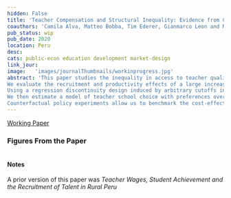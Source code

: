 ```yaml
---
hidden: False
title: 'Teacher Compensation and Structural Inequality: Evidence from Centralized Teacher School Choice in Peru'
coauthors: 'Camila Alva, Matteo Bobba, Tim Ederer, Gianmarco Leon and Marco Nieddu'
pub_status: wip
pub_date: 2020
location: Peru
desc:
cats: public-econ education development market-design
link_jour:
image:   'images/journalThumbnails/workinprogress.jpg'
abstract: 'This paper studies the inequality in access to teacher quality in the context of Peru and evaluates whether teacher compensation policies can contribute to reducing it.
We evaluate the recruitment and productivity effects of a large increase in the salary of public-sector teacher jobs in rural Peru.
Using a regression discontinuity design induced by arbitrary cutoffs in the policy we show that school vacancies offering 25 percent higher wages attract better teachers, and that students in those primary schools have better performance on standardized test scores three years after the policy change.
We then estimate a model of teacher school choice with preferences over school attributes using data on teachers realized choices from the country-wide assignment of school vacancies.
Counterfactual policy experiments allow us to benchmark the cost-effectiveness of the current wage-bonus policy against alternative policy levers aimed at reducing structural inequalities in the access to high-quality teachers. '
---
```


[Working Paper](../work/documents/TeacherSchoolChoice/Draft_2020October_TeacherSchoolChoice.pdf)


### Figures From the Paper

<div class='full'>
  <div class='row'>
    <div class='large-12 columns'>
      <div class='mod modBoxedSlider'>
        <div class='slides'>
          <div class='slide'>
            <img alt="" src="documents/TeacherSchoolChoice/Figure1.png" />
          </div>
          <div class='slide'>
            <img alt="" src="documents/TeacherSchoolChoice/Figure2.png" />
          </div>
          <div class='slide'>
            <img alt="" src="documents/TeacherSchoolChoice/Figure4.png" />
          </div>  
          <div class='slide'>
            <img alt="" src="documents/TeacherSchoolChoice/Figure5.png" />
          </div>  
          <div class='slide'>
            <img alt="" src="documents/TeacherSchoolChoice/Figure8b.png" />
          </div>
          <div class='slide'>
            <img alt="" src="documents/TeacherSchoolChoice/Figure8c.png" />
          </div>
          <div class='slide'>
            <img alt="" src="documents/TeacherSchoolChoice/Figure13.png" />
          </div>         
          <div class='slide'>
            <img alt="" src="documents/TeacherSchoolChoice/Figure14.png" />
          </div>  
          <div class='slide'>
            <img alt="" src="documents/TeacherSchoolChoice/Figure16.png" />
          </div>                                  
          </div>       
        </div>
      </div>
    </div>
  </div>


  #### Notes
  A prior version of this paper was *Teacher Wages, Student Achievement and the Recruitment of Talent in Rural Peru*
